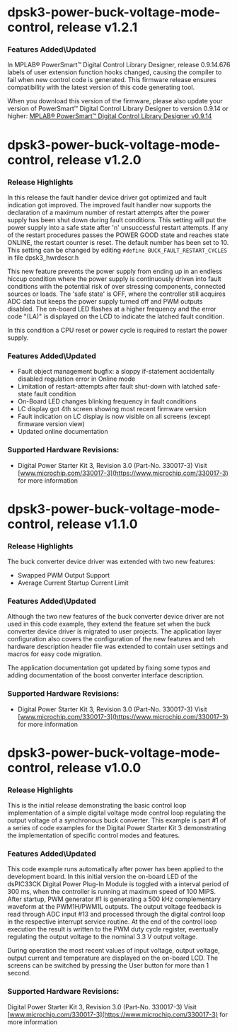 # dpsk3-power-buck-voltage-mode-control, release v1.2.1

### Features Added\Updated

In MPLAB&reg; PowerSmart&trade; Digital Control Library Designer, release 0.9.14.676 labels of user extension function hooks changed, causing the compiler to fail when new control code is generated. This firmware release ensures compatibility with the latest version of this code generating tool.

When you download this version of the firmware, please also update your version of PowerSmart&trade; Digital Control Library Designer to version 0.9.14 or higher:
[MPLAB&reg; PowerSmart&trade; Digital Control Library Designer v0.9.14](https://microchip-pic-avr-tools.github.io/powersmart-dcld/)

# dpsk3-power-buck-voltage-mode-control, release v1.2.0

### Release Highlights

In this release the fault handler device driver got optimized and fault indication got improved. The improved fault handler now supports the declaration
of a maximum number of restart attempts after the power supply has been shut down during fault conditions. This setting will put the power supply into 
a safe state after 'n' unsuccessful restart attempts. If any of the restart procedures passes the POWER GOOD state and reaches state ONLINE, the restart
counter is reset. The default number has been set to 10. This setting can be changed by editing `#define BUCK_FAULT_RESTART_CYCLES` in file dpsk3_hwrdescr.h

This new feature prevents the power supply from ending up in an endless hiccup condition where the power supply is continuously driven into fault conditions 
with the potential risk of over stressing components, connected sources or loads. The 'safe state' is OFF, where the controller still acquires ADC data but 
keeps the power supply turned off and PWM outputs disabled. The on-board LED flashes at a higher frequency and the error code "(LA)" is displayed on the LCD to 
indicate the latched fault condition.

In this condition a CPU reset or power cycle is required to restart the power supply.

### Features Added\Updated

- Fault object management bugfix: a sloppy if-statement accidentally disabled regulation error in Online mode
- Limitation of restart-attempts after fault shut-down with latched safe-state fault condition
- On-Board LED changes blinking frequency in fault conditions
- LC display got 4th screen showing most recent firmware version
- Fault indication on LC display is now visible on all screens (except firmware version view)
- Updated online documentation

### Supported Hardware Revisions:

- Digital Power Starter Kit 3, Revision 3.0 (Part-No. 330017-3)
Visit [www.microchip.com/330017-3](https://www.microchip.com/330017-3) for more information

# dpsk3-power-buck-voltage-mode-control, release v1.1.0

### Release Highlights
The buck converter device driver was extended with two new features:

- Swapped PWM Output Support
- Average Current Startup Current Limit

### Features Added\Updated
Although the two new features of the buck converter device driver are not used in this code example, they extend the feature set when the buck converter device driver is migrated to user projects.
The application layer configuration also covers the configuration of the new features and teh hardware description header file was extended to contain user settings and macros for easy code migration.

The application documentation got updated by fixing some typos and adding documentation of the boost converter interface description.

### Supported Hardware Revisions:

- Digital Power Starter Kit 3, Revision 3.0 (Part-No. 330017-3)
Visit [www.microchip.com/330017-3](https://www.microchip.com/330017-3) for more information


# dpsk3-power-buck-voltage-mode-control, release v1.0.0

### Release Highlights
This is the initial release demonstrating the basic control loop implementation of a simple digital voltage mode control loop regulating the output voltage of a synchronous buck converter.
This example is part #1 of a series of code examples for the Digital Power Starter Kit 3 demonstrating the implementation of specific control modes and features.

### Features Added\Updated
This code example runs automatically after power has been applied to the development board. In this initial version the on-board LED of the dsPIC33CK Digital Power Plug-In Module is toggled with a interval period of 300 ms, when the controller is running at maximum speed of 100 MIPS. After startup, PWM generator #1 is generating a 500 kHz complementary waveform at the PWM1H/PWM1L outputs. The output voltage feedback is read through ADC input #13 and processed through the digital control loop in the respective interrupt service routine. At the end of the control loop execution the result is written to the PWM duty cycle register, eventually regulating the output voltage to the nominal 3.3 V output voltage.

During operation the most recent values of input voltage, output voltage, output current and temperature are displayed on the on-board LCD. The screens can be switched by pressing the User button for more than 1 second.

### Supported Hardware Revisions:
Digital Power Starter Kit 3, Revision 3.0 (Part-No. 330017-3)
Visit [www.microchip.com/330017-3](https://www.microchip.com/330017-3) for more information